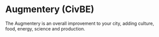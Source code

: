 # Augmentery (CivBE)

The Augmentery is an overall improvement to your city, adding culture, food, energy, science and production. 